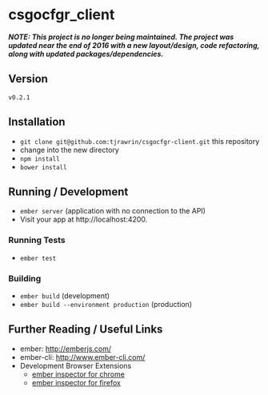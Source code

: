 # csgocfgr_client

***NOTE: This project is no longer being maintained. The project was updated near the end of 2016 with a new layout/design, code refactoring, along with updated packages/dependencies.***


## Version

`v0.2.1`

## Installation

* `git clone git@github.com:tjrawrin/csgocfgr-client.git` this repository
* change into the new directory
* `npm install`
* `bower install`

## Running / Development

* `ember server` (application with no connection to the API)
* Visit your app at http://localhost:4200.

### Running Tests

* `ember test`

### Building

* `ember build` (development)
* `ember build --environment production` (production)

## Further Reading / Useful Links

* ember: http://emberjs.com/
* ember-cli: http://www.ember-cli.com/
* Development Browser Extensions
  * [ember inspector for chrome](https://chrome.google.com/webstore/detail/ember-inspector/bmdblncegkenkacieihfhpjfppoconhi)
  * [ember inspector for firefox](https://addons.mozilla.org/en-US/firefox/addon/ember-inspector/)
